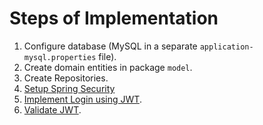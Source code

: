 Steps of Implementation
=======================

1. Configure database (MySQL in a separate `application-mysql.properties` file).
2. Create domain entities in package `model`.
3. Create Repositories.
4. [Setup Spring Security](Howto.md#1---configure-spring-security)
5. [Implement Login using JWT](Howto.md#2---implement-login-using-jwt).
6. [Validate JWT](Howto.md#3---validate-jwt).
